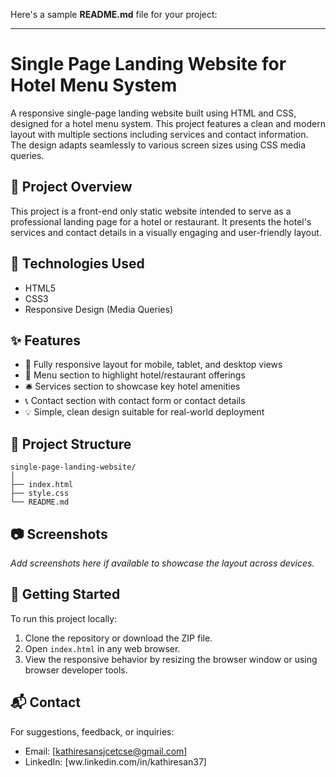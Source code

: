 Here's a sample **README.md** file for your project:

---

# Single Page Landing Website for Hotel Menu System

A responsive single-page landing website built using HTML and CSS, designed for a hotel menu system. This project features a clean and modern layout with multiple sections including services and contact information. The design adapts seamlessly to various screen sizes using CSS media queries.

## 📌 Project Overview

This project is a front-end only static website intended to serve as a professional landing page for a hotel or restaurant. It presents the hotel's services and contact details in a visually engaging and user-friendly layout.

## 🔧 Technologies Used

* HTML5
* CSS3
* Responsive Design (Media Queries)

## ✨ Features

* 📱 Fully responsive layout for mobile, tablet, and desktop views
* 🧾 Menu section to highlight hotel/restaurant offerings
* 🛎️ Services section to showcase key hotel amenities
* 📞 Contact section with contact form or contact details
* 💡 Simple, clean design suitable for real-world deployment

## 📁 Project Structure

```
single-page-landing-website/
│
├── index.html
├── style.css
└── README.md
```

## 📷 Screenshots

*Add screenshots here if available to showcase the layout across devices.*

## 🚀 Getting Started

To run this project locally:

1. Clone the repository or download the ZIP file.
2. Open `index.html` in any web browser.
3. View the responsive behavior by resizing the browser window or using browser developer tools.

## 📬 Contact

For suggestions, feedback, or inquiries:

* Email: [kathiresansjcetcse@gmail.com]
* LinkedIn: \[ww.linkedin.com/in/kathiresan37]

